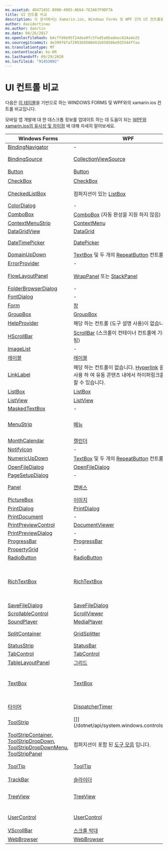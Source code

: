 ```yaml
---
ms.assetid: 4D47185C-8998-4903-AE64-7E2A67F9DF7A
title: UI 컨트롤 비교
description: 이 문서에서는 Xamarin.ios, Windows Forms 및 WPF 간의 UI 컨트롤을 비교 하 여 설명 합니다. 또한 WPF를 Xamarin.ios와 비교 하는 다른 설명서에 대 한 링크도 제공 합니다.
author: davidortinau
ms.author: daortin
ms.date: 04/26/2017
ms.openlocfilehash: b4cffd9e95f24dea9fc5fed5a6badeec624a4e25
ms.sourcegitcommit: 4e399f6fa72993b9580d41b93050be935544ffaa
ms.translationtype: MT
ms.contentlocale: ko-KR
ms.lasthandoff: 09/29/2020
ms.locfileid: "91453092"
---
```

# <a name="ui-controls-comparison"></a>UI 컨트롤 비교

다음은 [이 테이블](/dotnet/framework/wpf/advanced/windows-forms-controls-and-equivalent-wpf-controls)을 기반으로 하는 WINDOWS FORMS 및 WPF와의 xamarin.ios 컨트롤 비교입니다.

모바일 앱 개발에 대 한 데스크톱 정보를 업데이트 하는 데 도움이 되는 [WPF와 xamarin.ios의 유사성 및 차이점](wpf.md) 에 대해 자세히 알아보세요.

|Windows Forms|WPF|Xamarin.Forms|
|--- |--- |--- |
|[BindingNavigator](/dotnet/api/system.windows.forms.bindingnavigator)|-|-|
|[BindingSource](/dotnet/api/system.windows.forms.bindingsource)|[CollectionViewSource](/dotnet/api/system.windows.data.collectionviewsource)|바인딩 속성 (예:) BindingContext|
|[Button](/dotnet/api/system.windows.forms.button)|[Button](/dotnet/api/system.windows.controls.button)|단추|
|[CheckBox](/dotnet/api/system.windows.forms.checkbox)|[CheckBox](/dotnet/api/system.windows.controls.checkbox)|스위치|
|[CheckedListBox](/dotnet/api/system.windows.forms.checkedlistbox)|컴퍼지션이 있는 [ListBox](/dotnet/api/system.windows.controls.listbox)|컴퍼지션이 있는 ListView.|
|[ColorDialog](/dotnet/api/system.windows.forms.colordialog)|-|-|
|[ComboBox](/dotnet/api/system.windows.forms.combobox)|[ComboBox](/dotnet/api/system.windows.controls.combobox) (자동 완성을 지원 하지 않음)|선택기|
|[ContextMenuStrip](/dotnet/api/system.windows.forms.contextmenustrip)|[ContextMenu](/dotnet/api/system.windows.controls.contextmenu)|-|
|[DataGridView](/dotnet/api/system.windows.forms.datagridview)|[DataGrid](/dotnet/api/system.windows.controls.datagrid)|-|
|[DateTimePicker](/dotnet/api/system.windows.forms.datetimepicker)|[DatePicker](/dotnet/api/system.windows.controls.datepicker)|DatePicker & TimePicker|
|[DomainUpDown](/dotnet/api/system.windows.forms.domainupdown)|[TextBox](/dotnet/api/system.windows.controls.textbox) 및 두 개의 [RepeatButton](/dotnet/api/system.windows.controls.primitives.repeatbutton) 컨트롤.|Stepper|
|[ErrorProvider](/dotnet/api/system.windows.forms.errorprovider)|-|-|
|[FlowLayoutPanel](/dotnet/api/system.windows.forms.flowlayoutpanel)|[WrapPanel](/dotnet/api/system.windows.controls.wrappanel) 또는 [StackPanel](/dotnet/api/system.windows.controls.stackpanel)|StackLayout 또는가는 레이아웃|
|[FolderBrowserDialog](/dotnet/api/system.windows.forms.folderbrowserdialog)|-|-|
|[FontDialog](/dotnet/api/system.windows.forms.fontdialog)|-|-|
|[Form](/dotnet/api/system.windows.forms.form)|[창](/dotnet/api/system.windows.window)|페이지|
|[GroupBox](/dotnet/api/system.windows.forms.groupbox)|[GroupBox](/dotnet/api/system.windows.controls.groupbox)|-|
|[HelpProvider](/dotnet/api/system.windows.forms.helpprovider)|해당 하는 컨트롤 (도구 설명 사용)이 없습니다.|-|
|[HScrollBar](/dotnet/api/system.windows.forms.hscrollbar)|[ScrollBar](/dotnet/api/system.windows.controls.primitives.scrollbar) (스크롤이 컨테이너 컨트롤에 기본 제공 됨)|ScrollView 사용|
|[ImageList](/dotnet/api/system.windows.forms.imagelist)|-|-|
|[레이블](/dotnet/api/system.windows.forms.label)|[레이블](/dotnet/api/system.windows.controls.label)|레이블|
|[LinkLabel](/dotnet/api/system.windows.forms.linklabel)|해당 하는 컨트롤이 없습니다. [Hyperlink](/dotnet/api/system.windows.documents.hyperlink) 클래스를 사용 하 여 유동 콘텐츠 내에서 하이퍼링크를 호스트할 수 있습니다.|-|
|[ListBox](/dotnet/api/system.windows.forms.listbox)|[ListBox](/dotnet/api/system.windows.controls.listbox)|ListView 사용|
|[ListView](/dotnet/api/system.windows.forms.listview)|[ListView](/dotnet/api/system.windows.controls.listview)|ListView|
|[MaskedTextBox](/dotnet/api/system.windows.forms.maskedtextbox)|-|-|
|[MenuStrip](/dotnet/api/system.windows.forms.menustrip)|[메뉴](/dotnet/api/system.windows.controls.menu)|MasterDetailPage 또는 TabbedPage 고려|
|[MonthCalendar](/dotnet/api/system.windows.forms.monthcalendar)|[캘린더](/dotnet/api/system.windows.controls.calendar)|-|
|[NotifyIcon](/dotnet/api/system.windows.forms.notifyicon)|-|-|
|[NumericUpDown](/dotnet/api/system.windows.forms.numericupdown)|[TextBox](/dotnet/api/system.windows.controls.textbox) 및 두 개의 [RepeatButton](/dotnet/api/system.windows.controls.primitives.repeatbutton) 컨트롤.|Stepper|
|[OpenFileDialog](/dotnet/api/system.windows.forms.openfiledialog)|[OpenFileDialog](/dotnet/api/microsoft.win32.openfiledialog)|-|
|[PageSetupDialog](/dotnet/api/system.windows.forms.pagesetupdialog)|-|-|
|[Panel](/dotnet/api/system.windows.forms.panel)|[캔버스](/dotnet/api/system.windows.controls.canvas)|보기 또는 AbsoluteLayout|
|[PictureBox](/dotnet/api/system.windows.forms.picturebox)|[이미지](/dotnet/api/system.windows.controls.image)|이미지|
|[PrintDialog](/dotnet/api/system.windows.forms.printdialog)|[PrintDialog](/dotnet/api/system.windows.controls.printdialog)|-|
|[PrintDocument](/dotnet/api/system.drawing.printing.printdocument)|-|-|
|[PrintPreviewControl](/dotnet/api/system.windows.forms.printpreviewcontrol)|[DocumentViewer](/dotnet/api/system.windows.controls.documentviewer)|-|
|[PrintPreviewDialog](/dotnet/api/system.windows.forms.printpreviewdialog)|-|-|
|[ProgressBar](/dotnet/api/system.windows.forms.progressbar)|[ProgressBar](/dotnet/api/system.windows.controls.progressbar)|ProgressBar|
|[PropertyGrid](/dotnet/api/system.windows.forms.propertygrid)|-|-|
|[RadioButton](/dotnet/api/system.windows.forms.radiobutton)|[RadioButton](/dotnet/api/system.windows.controls.radiobutton)|-|
|[RichTextBox](/dotnet/api/system.windows.forms.richtextbox)|[RichTextBox](/dotnet/api/system.windows.controls.richtextbox)|편집기에서 단일 줄 텍스트에 대 한 형식이 지정 된 서식 있는 텍스트를 지원 하지 않습니다.|
|[SaveFileDialog](/dotnet/api/system.windows.forms.savefiledialog)|[SaveFileDialog](/dotnet/api/microsoft.win32.savefiledialog)|-|
|[ScrollableControl](/dotnet/api/system.windows.forms.scrollablecontrol)|[ScrollViewer](/dotnet/api/system.windows.controls.scrollviewer)|ScrollView|
|[SoundPlayer](/dotnet/api/system.media.soundplayer)|[MediaPlayer](/dotnet/api/system.windows.media.mediaplayer)|-|
|[SplitContainer](/dotnet/api/system.windows.forms.splitcontainer)|[GridSplitter](/dotnet/api/system.windows.controls.gridsplitter)|MasterDetailPage 고려|
|[StatusStrip](/dotnet/api/system.windows.forms.statusstrip)|[StatusBar](/dotnet/api/system.windows.controls.primitives.statusbar)|-|
|[TabControl](/dotnet/api/system.windows.forms.tabcontrol)|[TabControl](/dotnet/api/system.windows.controls.tabcontrol)|TabbedPage|
|[TableLayoutPanel](/dotnet/api/system.windows.forms.tablelayoutpanel)|[그리드](/dotnet/api/system.windows.controls.grid)|그리드|
|[TextBox](/dotnet/api/system.windows.forms.textbox)|[TextBox](/dotnet/api/system.windows.controls.textbox)|편집기에서 서식 있는 서식 있는 텍스트를 지원 하지 않습니다.|
|[타이머](/dotnet/api/system.windows.forms.timer)|[DispatcherTimer](/dotnet/api/system.windows.threading.dispatchertimer)|Device. StartTime ()|
|[ToolStrip](/dotnet/api/system.windows.forms.toolstrip)|[]](/dotnet/api/system.windows.controls.toolbar)|페이지. 페이지 및 기타 항목|
|[ToolStripContainer](/dotnet/api/system.windows.forms.toolstripcontainer), [ToolStripDropDown](/dotnet/api/system.windows.forms.toolstripdropdown), [ToolStripDropDownMenu](/dotnet/api/system.windows.forms.toolstripdropdownmenu), [ToolStripPanel](/dotnet/api/system.windows.forms.toolstrippanel)|컴퍼지션이 포함 된 [도구 모음](/dotnet/api/system.windows.controls.toolbar) 입니다.|컴퍼지션을 포함 하는 페이지 및 기타 항목 페이지|
|[ToolTip](/dotnet/api/system.windows.forms.tooltip)|[ToolTip](/dotnet/api/system.windows.controls.tooltip)|내게 필요한 옵션 기능 사용|
|[TrackBar](/dotnet/api/system.windows.forms.trackbar)|[슬라이더](/dotnet/api/system.windows.controls.slider)|슬라이더|
|[TreeView](/dotnet/api/system.windows.forms.treeview)|[TreeView](/dotnet/api/system.windows.controls.treeview)|NavigationPage에서 계층적 ListView 고려|
|[UserControl](/dotnet/api/system.windows.forms.usercontrol)|[UserControl](/dotnet/api/system.windows.controls.usercontrol)|보기 및 사용자 지정 렌더러|
|[VScrollBar](/dotnet/api/system.windows.forms.vscrollbar)|[스크롤 막대](/dotnet/api/system.windows.controls.primitives.scrollbar)|ScrollView 사용|
|[WebBrowser](/dotnet/api/system.windows.forms.webbrowser)|[WebBrowser](/dotnet/api/system.windows.controls.webbrowser)|WebView|